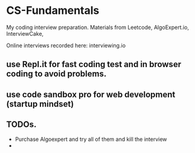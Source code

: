 # CS-Fundamentals
My coding interview preparation. Materials from Leetcode, AlgoExpert.io, InterviewCake,

Online interviews recorded here: interviewing.io

## use Repl.it for fast coding test and in browser coding to avoid problems.

## use code sandbox pro for web development (startup mindset)

## TODOs.
   * Purchase Algoexpert and try all of them and kill the interview
   * 
